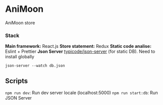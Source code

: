 # AniMoon
AniMoon store

### Stack
**Main framework:** React.js
**Store statement:** Redux
**Static code analise:** Eslint + Prettier
**Json Server** [typicode/json-server]('https://github.com/typicode/json-server') (for static DB). Need to install globally
```
json-server --watch db.json
```

## Scripts
`npm run dev`: Run dev server locale (localhost:5000)
`npm run start:db`: Run JSON Server
